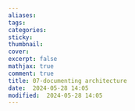 ```yaml
---
aliases: 
tags: 
categories:
sticky:
thumbnail:
cover: 
excerpt: false
mathjax: true
comment: true
title: 07-documenting architecture
date:  2024-05-28 14:05
modified:  2024-05-28 14:05
---
```


